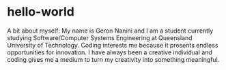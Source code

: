 # hello-world
A bit about myself: 
My name is Geron Nanini and I am a student currently studying Software/Computer Systems Engineering at Queensland University of Technology. Coding interests me because it presents endless opportunities for innovation. I have always been a creative individual and coding gives me a medium to turn my creativity into something meaningful.
